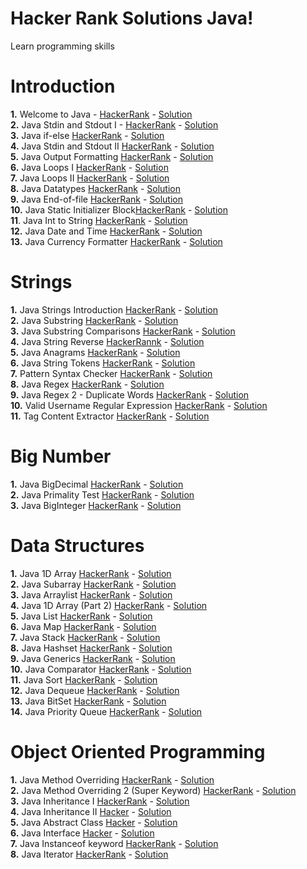 # Hacker Rank Solutions Java!
Learn programming skills


# Introduction

**1.** Welcome to Java - [HackerRank](https://www.hackerrank.com/challenges/welcome-to-java/) - [Solution](src/Introduction/Welcome_to_Java_01/Solution.java)   
**2.** Java Stdin and Stdout I - [HackerRank](https://www.hackerrank.com/challenges/java-stdin-and-stdout-1/) - [Solution](src/Introduction/Java_Stdin_and_Stdout_I_02/Solution.java)   
**3.** Java if-else [HackerRank](https://www.hackerrank.com/challenges/java-if-else) - [Solution](src/Introduction/java_if_else_03/Solution.java)  
**4.** Java Stdin and Stdout II [HackerRank](https://www.hackerrank.com/challenges/java-stdin-stdout) - [Solution](src/Introduction/Java_Stdin_And_Stdout_II_04/Solution.java)  
**5.** Java Output Formatting [HackerRank](https://www.hackerrank.com/challenges/java-output-formatting) - [Solution](src/Introduction/Java_Output_Formatting_05/Solution.java)  
**6.** Java Loops I [HackerRank](https://www.hackerrank.com/challenges/java-loops-i) - [Solution](src/Introduction/Java_Loops_I_06/Solution.java)  
**7.** Java Loops II [HackerRank](https://www.hackerrank.com/challenges/java-loops) - [Solution](src/Introduction/Java_Loops_II_07/Solution.java)  
**8.** Java Datatypes [HackerRank](https://www.hackerrank.com/challenges/java-datatype) - [Solution](src/Introduction/Java_Datatypes_08/Solution.java)  
**9.** Java End-of-file [HackerRank](https://www.hackerrank.com/challenges/java-end-of-file) - [Solution](src/Introduction/Java_End_of_file_09/Solution.java)  
**10.** Java Static Initializer Block[HackerRank](https://www.hackerrank.com/challenges/java-static-initializer-block) - [Solution](src/Introduction/Java_Static_Initializer_Block_10/Solution.java)  
**11**. Java Int to String [HackerRank](https://www.hackerrank.com/challenges/java-int-to-string) - [Solution](src/Introduction/Java_Int_to_String_11/Solution.java)  
**12.** Java Date and Time [HackerRank](https://www.hackerrank.com/challenges/java-date-and-time) - [Solution](src/Introduction/Java_Date_and_Time_12/Solution.java)  
**13.** Java Currency Formatter [HackerRank](https://www.hackerrank.com/challenges/java-currency-formatter) - [Solution](src/Introduction/Java_Currency_Formatter_13/Solution.java)

# Strings
**1.** Java Strings Introduction [HackerRank](https://www.hackerrank.com/challenges/java-strings-introduction) - [Solution](src/Strings/Java_Strings_Introduction_01/Solution.java)  
**2.** Java Substring [HackerRank](https://www.hackerrank.com/challenges/java-substring) - [Solution](src/Strings/Java_Substring_02/Solution.java)  
**3.** Java Substring Comparisons [HackerRank](https://www.hackerrank.com/challenges/java-string-compare) - [Solution](src/Strings/Java_Substring_Comparisons_03/Solution.java)  
**4.** Java String Reverse [HackerRannk](https://www.hackerrank.com/challenges/java-string-reverse/problem) - [Solution](src/Strings/Java_String_Reverse_04/Solution.java)  
**5.** Java Anagrams [HackerRank](https://www.hackerrank.com/challenges/java-anagrams) - [Solution](src/Strings/Java_Anagrams_05/Solution.java)  
**6.** Java String Tokens [HackerRank](https://www.hackerrank.com/challenges/java-string-tokens) - [Solution](src/Strings/Java_String_Tokens_06/Solution.java)  
**7.** Pattern Syntax Checker [HackerRank](https://www.hackerrank.com/challenges/pattern-syntax-checker) - [Solution](src/Strings/Pattern_Syntax_Checker_07/Solution.java)  
**8.** Java Regex [HackerRank](https://www.hackerrank.com/challenges/java-regex) - [Solution](src/Strings/Java_Regex_08/Solution.java)  
**9.** Java Regex 2 - Duplicate Words [HackerRank](https://www.hackerrank.com/challenges/duplicate-word) - [Solution](src/Strings/Java_Regex_2_Duplicate_Words_09/Solution.java)  
**10.** Valid Username Regular Expression [HackerRank](https://www.hackerrank.com/challenges/valid-username-checker) - [Solution](src/Strings/Valid_Username_Regular_Expression_10/Solution.java)  
**11.** Tag Content Extractor [HackerRank](https://www.hackerrank.com/challenges/tag-content-extractor) - [Solution](src/Strings/Tag_Content_Extractor_11/Solution.java)

# Big Number
**1.** Java BigDecimal [HackerRank](https://www.hackerrank.com/challenges/java-bigdecimal) - [Solution](src/BigNumber/Java_BigDecimal_01/Solution.java)  
**2.** Java Primality Test [HackerRank](https://www.hackerrank.com/challenges/java-primality-test) - [Solution](src/BigNumber/Java_Primality_Test_02/Solution.java)  
**3.** Java BigInteger [HackerRank](https://www.hackerrank.com/challenges/java-biginteger) - [Solution](src/BigNumber/Java_BigInteger_03/Solution.java)

# Data Structures
**1.** Java 1D Array [HackerRank](https://www.hackerrank.com/challenges/java-1d-array-introduction) - [Solution](src/Data_Structures/Java_1D_Array_01/Solution.java)  
**2.** Java Subarray [HackerRank](https://www.hackerrank.com/challenges/java-negative-subarray) - [Solution](src/Data_Structures/Java_Subarray_02/Solution.java)  
**3.** Java Arraylist [HackerRank](https://www.hackerrank.com/challenges/java-arraylist) - [Solution](src/Data_Structures/Java_Arraylist_03/Solution.java)  
**4.** Java 1D Array (Part 2) [HackerRank](https://www.hackerrank.com/challenges/java-1d-array) - [Solution](src/Data_Structures/Java_1D_Array_Part_2_04/Solution.java)  
**5.** Java List [HackerRank](https://www.hackerrank.com/challenges/java-list) - [Solution](src/Data_Structures/Java_List_05/Solution.java)  
**6.** Java Map [HackerRank](https://www.hackerrank.com/challenges/phone-book) - [Solution](src/Data_Structures/Java_Map_06/Solution.java)  
**7.** Java Stack [HackerRank](https://www.hackerrank.com/challenges/java-stack/problem?isFullScreen=true) - [Solution](src/Data_Structures/Java_Stack_07/Solution.java)  
**8.** Java Hashset [HackerRank](https://www.hackerrank.com/challenges/java-hashset) - [Solution](src/Data_Structures/Java_Hashset_08/Solution.java)  
**9.** Java Generics [HackerRank](https://www.hackerrank.com/challenges/java-generics) - [Solution](src/Data_Structures/Java_Generics_9/Solution.java)  
**10.** Java Comparator [HackerRank](https://www.hackerrank.com/challenges/java-comparator) - [Solution](src/Data_Structures/Java_Comparator_10/Solution.java)  
**11.** Java Sort [HackerRank](https://www.hackerrank.com/challenges/java-sort) - [Solution](src/Data_Structures/Java_Sort_11/Solution.java)  
**12.** Java Dequeue [HackerRank](https://www.hackerrank.com/challenges/java-dequeue) - [Solution](src/Data_Structures/Java_Dequeue_12/Solution.java)  
**13.** Java BitSet [HackerRank](https://www.hackerrank.com/challenges/java-bitset/) - [Solution](src/Data_Structures/Java_BitSet_13/Solution.java)  
**14.** Java Priority Queue [HackerRank](https://www.hackerrank.com/challenges/java-priority-queue/) - [Solution](src/Data_Structures/Java_Priority_Queue_14/Solution.java)

# Object Oriented Programming
**1.** Java Method Overriding  [HackerRank](https://www.hackerrank.com/challenges/java-method-overriding) - [Solution](src/Object_Oriented_Programming/Java_Method_Overriding_01/Solution.java)  
**2.** Java Method Overriding 2 (Super Keyword) [HackerRank](https://www.hackerrank.com/challenges/java-method-overriding-2-super-keyword) - [Solution](src/Object_Oriented_Programming/Java_Method_Overriding_2_Super_Keyword_02/Solution.java)  
**3.** Java Inheritance I [HackerRank](https://www.hackerrank.com/challenges/java-inheritance-1) - [Solution](src/Object_Oriented_Programming/Java_Inheritance_I_03/Solution.java)  
**4.** Java Inheritance II [Hacker](https://www.hackerrank.com/challenges/java-inheritance-2) - [Solution](src/Object_Oriented_Programming/Java_Inheritance_II_04/Solution.java)  
**5.** Java Abstract Class [Hacker](https://www.hackerrank.com/challenges/java-abstract-class) - [Solution](src/Object_Oriented_Programming/Java_Abstract_Class_05/Solution.java)  
**6.** Java Interface [Hacker](https://www.hackerrank.com/challenges/java-interface/) - [Solution](src/Object_Oriented_Programming/Java_Interface_06/Solution.java)  
**7.** Java Instanceof keyword [HackerRank](https://www.hackerrank.com/challenges/java-instanceof-keyword) - [Solution](src/Object_Oriented_Programming/Java_Instanceof_keyword_07/InstanceOFTutorial.java)  
**8.** Java Iterator [HackerRank](https://www.hackerrank.com/challenges/java-iterator) - [Solution](src/Object_Oriented_Programming/Java_Iterator_08/Solution.java) 